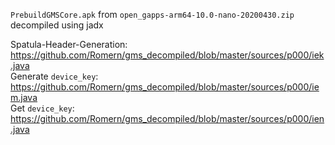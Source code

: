 ``PrebuildGMSCore.apk`` from ``open_gapps-arm64-10.0-nano-20200430.zip`` decompiled using jadx  
  
Spatula-Header-Generation: https://github.com/Romern/gms_decompiled/blob/master/sources/p000/iek.java  
Generate ``device_key``: https://github.com/Romern/gms_decompiled/blob/master/sources/p000/iem.java  
Get ``device_key``: https://github.com/Romern/gms_decompiled/blob/master/sources/p000/ien.java
